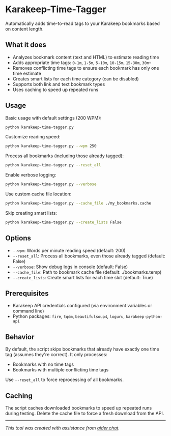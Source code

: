 # Karakeep-Time-Tagger

Automatically adds time-to-read tags to your Karakeep bookmarks based on content length.

## What it does

- Analyzes bookmark content (text and HTML) to estimate reading time
- Adds appropriate time tags: `0-1m`, `1-5m`, `5-10m`, `10-15m`, `15-30m`, `30m+`
- Removes conflicting time tags to ensure each bookmark has only one time estimate
- Creates smart lists for each time category (can be disabled)
- Supports both link and text bookmark types
- Uses caching to speed up repeated runs

## Usage

Basic usage with default settings (200 WPM):
```bash
python karakeep-time-tagger.py
```

Customize reading speed:
```bash
python karakeep-time-tagger.py --wpm 250
```

Process all bookmarks (including those already tagged):
```bash
python karakeep-time-tagger.py --reset_all
```

Enable verbose logging:
```bash
python karakeep-time-tagger.py --verbose
```

Use custom cache file location:
```bash
python karakeep-time-tagger.py --cache_file ./my_bookmarks.cache
```

Skip creating smart lists:
```bash
python karakeep-time-tagger.py --create_lists False
```

## Options

- `--wpm`: Words per minute reading speed (default: 200)
- `--reset_all`: Process all bookmarks, even those already tagged (default: False)
- `--verbose`: Show debug logs in console (default: False) 
- `--cache_file`: Path to bookmark cache file (default: ./bookmarks.temp)
- `--create_lists`: Create smart lists for each time slot (default: True)

## Prerequisites

- Karakeep API credentials configured (via environment variables or command line)
- Python packages: `fire`, `tqdm`, `beautifulsoup4`, `loguru`, `karakeep-python-api`

## Behavior

By default, the script skips bookmarks that already have exactly one time tag (assumes they're correct). It only processes:
- Bookmarks with no time tags
- Bookmarks with multiple conflicting time tags

Use `--reset_all` to force reprocessing of all bookmarks.

## Caching

The script caches downloaded bookmarks to speed up repeated runs during testing. Delete the cache file to force a fresh download from the API.

---

*This tool was created with assistance from [aider.chat](https://github.com/Aider-AI/aider/).*
